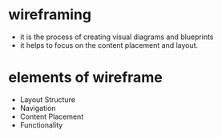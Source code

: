 # wireframing
- it is the process of creating visual diagrams and blueprints
- it helps to focus on the content placement and layout.
# elements of wireframe
- Layout Structure
- Navigation
- Content Placement
- Functionality
